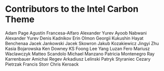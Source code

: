 # Contributors to the Intel Carbon Theme

Adam Page
Agustín Francesa-Alfaro
Alexander Yurev
Ayoob Nabwani
Alexander Yurev
Denis Kadnikov
Erin Olmon
Georgii Kukushin
Hayat Benchenaa
Jacek Jankowski
Jacek Skowron
Jakub Kozakiewicz
Jingyi Zhu
Kasia Bojarowska
Ken Downey
KS Foong
Lee Yang
Luzan Fero
Mariusz Waclawczyk
Matteo Scandolo
Michael Manzano
Patricia Montenegro
Ray Karrenbauer
Amichai Regev
Arkadiusz Lelinski
Patryk Styraniec
Cezary Pietrzak
Francis Storr
Chris Keroack